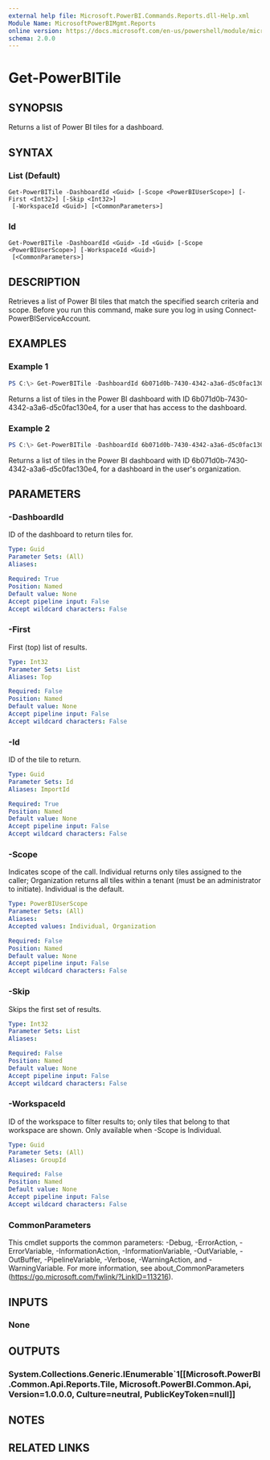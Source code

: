 ```yaml
---
external help file: Microsoft.PowerBI.Commands.Reports.dll-Help.xml
Module Name: MicrosoftPowerBIMgmt.Reports
online version: https://docs.microsoft.com/en-us/powershell/module/microsoftpowerbimgmt.reports/get-powerbitile?view=powerbi-ps
schema: 2.0.0
---
```


# Get-PowerBITile

## SYNOPSIS
Returns a list of Power BI tiles for a dashboard.

## SYNTAX

### List (Default)
```
Get-PowerBITile -DashboardId <Guid> [-Scope <PowerBIUserScope>] [-First <Int32>] [-Skip <Int32>]
 [-WorkspaceId <Guid>] [<CommonParameters>]
```

### Id
```
Get-PowerBITile -DashboardId <Guid> -Id <Guid> [-Scope <PowerBIUserScope>] [-WorkspaceId <Guid>]
 [<CommonParameters>]
```

## DESCRIPTION
Retrieves a list of Power BI tiles that match the specified search criteria and scope.
Before you run this command, make sure you log in using Connect-PowerBIServiceAccount. 

## EXAMPLES

### Example 1
```powershell
PS C:\> Get-PowerBITile -DashboardId 6b071d0b-7430-4342-a3a6-d5c0fac130e4
```

Returns a list of tiles in the Power BI dashboard with ID 6b071d0b-7430-4342-a3a6-d5c0fac130e4, for a user that has access to the dashboard.

### Example 2
```powershell
PS C:\> Get-PowerBITile -DashboardId 6b071d0b-7430-4342-a3a6-d5c0fac130e4 -Scope Organization
```

Returns a list of tiles in the Power BI dashboard with ID 6b071d0b-7430-4342-a3a6-d5c0fac130e4, for a dashboard in the user's organization.

## PARAMETERS

### -DashboardId
ID of the dashboard to return tiles for.

```yaml
Type: Guid
Parameter Sets: (All)
Aliases:

Required: True
Position: Named
Default value: None
Accept pipeline input: False
Accept wildcard characters: False
```

### -First
First (top) list of results.

```yaml
Type: Int32
Parameter Sets: List
Aliases: Top

Required: False
Position: Named
Default value: None
Accept pipeline input: False
Accept wildcard characters: False
```

### -Id
ID of the tile to return.

```yaml
Type: Guid
Parameter Sets: Id
Aliases: ImportId

Required: True
Position: Named
Default value: None
Accept pipeline input: False
Accept wildcard characters: False
```

### -Scope
Indicates scope of the call. Individual returns only tiles assigned to the caller; Organization returns all tiles within a tenant (must be an administrator to initiate). Individual is the default.

```yaml
Type: PowerBIUserScope
Parameter Sets: (All)
Aliases:
Accepted values: Individual, Organization

Required: False
Position: Named
Default value: None
Accept pipeline input: False
Accept wildcard characters: False
```

### -Skip
Skips the first set of results.

```yaml
Type: Int32
Parameter Sets: List
Aliases:

Required: False
Position: Named
Default value: None
Accept pipeline input: False
Accept wildcard characters: False
```

### -WorkspaceId
ID of the workspace to filter results to; only tiles that belong to that workspace are shown. Only available when -Scope is Individual.

```yaml
Type: Guid
Parameter Sets: (All)
Aliases: GroupId

Required: False
Position: Named
Default value: None
Accept pipeline input: False
Accept wildcard characters: False
```

### CommonParameters
This cmdlet supports the common parameters: -Debug, -ErrorAction, -ErrorVariable, -InformationAction, -InformationVariable, -OutVariable, -OutBuffer, -PipelineVariable, -Verbose, -WarningAction, and -WarningVariable. For more information, see about_CommonParameters (https://go.microsoft.com/fwlink/?LinkID=113216).

## INPUTS

### None

## OUTPUTS

### System.Collections.Generic.IEnumerable`1[[Microsoft.PowerBI.Common.Api.Reports.Tile, Microsoft.PowerBI.Common.Api, Version=1.0.0.0, Culture=neutral, PublicKeyToken=null]]

## NOTES

## RELATED LINKS
